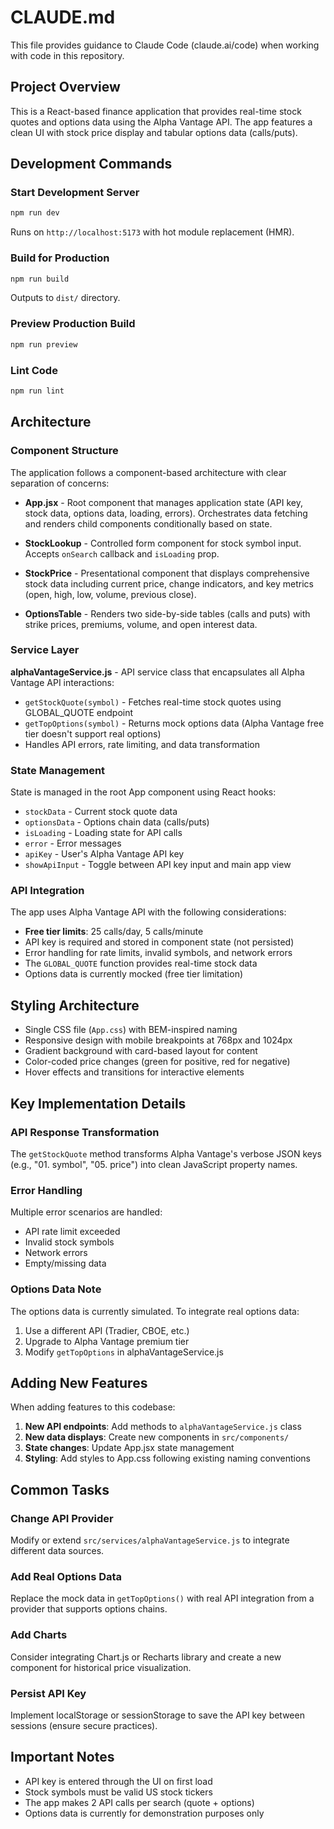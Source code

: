 # CLAUDE.md

This file provides guidance to Claude Code (claude.ai/code) when working with code in this repository.

## Project Overview

This is a React-based finance application that provides real-time stock quotes and options data using the Alpha Vantage API. The app features a clean UI with stock price display and tabular options data (calls/puts).

## Development Commands

### Start Development Server
```bash
npm run dev
```
Runs on `http://localhost:5173` with hot module replacement (HMR).

### Build for Production
```bash
npm run build
```
Outputs to `dist/` directory.

### Preview Production Build
```bash
npm run preview
```

### Lint Code
```bash
npm run lint
```

## Architecture

### Component Structure

The application follows a component-based architecture with clear separation of concerns:

- **App.jsx** - Root component that manages application state (API key, stock data, options data, loading, errors). Orchestrates data fetching and renders child components conditionally based on state.

- **StockLookup** - Controlled form component for stock symbol input. Accepts `onSearch` callback and `isLoading` prop.

- **StockPrice** - Presentational component that displays comprehensive stock data including current price, change indicators, and key metrics (open, high, low, volume, previous close).

- **OptionsTable** - Renders two side-by-side tables (calls and puts) with strike prices, premiums, volume, and open interest data.

### Service Layer

**alphaVantageService.js** - API service class that encapsulates all Alpha Vantage API interactions:
- `getStockQuote(symbol)` - Fetches real-time stock quotes using GLOBAL_QUOTE endpoint
- `getTopOptions(symbol)` - Returns mock options data (Alpha Vantage free tier doesn't support real options)
- Handles API errors, rate limiting, and data transformation

### State Management

State is managed in the root App component using React hooks:
- `stockData` - Current stock quote data
- `optionsData` - Options chain data (calls/puts)
- `isLoading` - Loading state for API calls
- `error` - Error messages
- `apiKey` - User's Alpha Vantage API key
- `showApiInput` - Toggle between API key input and main app view

### API Integration

The app uses Alpha Vantage API with the following considerations:
- **Free tier limits**: 25 calls/day, 5 calls/minute
- API key is required and stored in component state (not persisted)
- Error handling for rate limits, invalid symbols, and network errors
- The `GLOBAL_QUOTE` function provides real-time stock data
- Options data is currently mocked (free tier limitation)

## Styling Architecture

- Single CSS file (`App.css`) with BEM-inspired naming
- Responsive design with mobile breakpoints at 768px and 1024px
- Gradient background with card-based layout for content
- Color-coded price changes (green for positive, red for negative)
- Hover effects and transitions for interactive elements

## Key Implementation Details

### API Response Transformation
The `getStockQuote` method transforms Alpha Vantage's verbose JSON keys (e.g., "01. symbol", "05. price") into clean JavaScript property names.

### Error Handling
Multiple error scenarios are handled:
- API rate limit exceeded
- Invalid stock symbols
- Network errors
- Empty/missing data

### Options Data Note
The options data is currently simulated. To integrate real options data:
1. Use a different API (Tradier, CBOE, etc.)
2. Upgrade to Alpha Vantage premium tier
3. Modify `getTopOptions` in alphaVantageService.js

## Adding New Features

When adding features to this codebase:

1. **New API endpoints**: Add methods to `alphaVantageService.js` class
2. **New data displays**: Create new components in `src/components/`
3. **State changes**: Update App.jsx state management
4. **Styling**: Add styles to App.css following existing naming conventions

## Common Tasks

### Change API Provider
Modify or extend `src/services/alphaVantageService.js` to integrate different data sources.

### Add Real Options Data
Replace the mock data in `getTopOptions()` with real API integration from a provider that supports options chains.

### Add Charts
Consider integrating Chart.js or Recharts library and create a new component for historical price visualization.

### Persist API Key
Implement localStorage or sessionStorage to save the API key between sessions (ensure secure practices).

## Important Notes

- API key is entered through the UI on first load
- Stock symbols must be valid US stock tickers
- The app makes 2 API calls per search (quote + options)
- Options data is currently for demonstration purposes only
